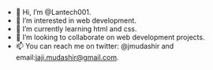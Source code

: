 - 👋 Hi, I’m @Lantech001.
- 👀 I’m interested in web development.
- 🌱 I’m currently learning html and css.
- 💞️ I’m looking to collaborate on web development projects.
- 📫 You can reach me on twitter: @jmudashir and email:jaji.mudashir@gmail.com. 

<!---
Lantech001/Lantech001 is a ✨ special ✨ repository because its `README.md` (this file) appears on your GitHub profile.
You can click the Preview link to take a look at your changes.
--->
